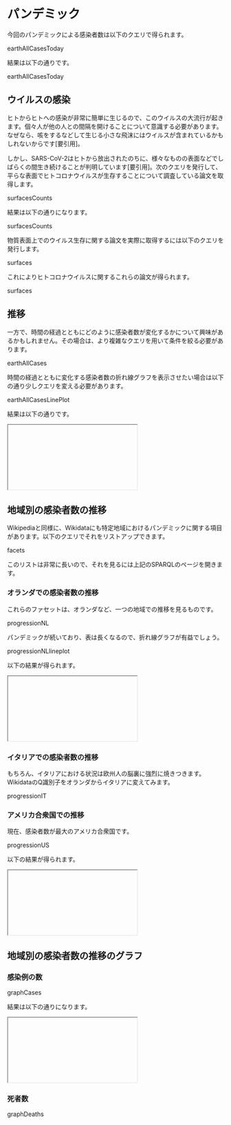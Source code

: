 # パンデミック

今回の<topic>パンデミック</topic>による感染者数は以下のクエリで得られます。

<sparql>earthAllCasesToday</sparql>

結果は以下の通りです。

<out>earthAllCasesToday</out>

## ウイルスの<topic>感染</topic>

ヒトからヒトへの感染が非常に簡単に生じるので、このウイルスの大流行が起きます。個々人が他の人との間隔を開けることについて意識する必要があります。なぜなら、咳をするなどして生じる小さな飛沫にはウイルスが含まれているかもしれないからです[要引用]。

しかし、SARS-CoV-2はヒトから放出されたのちに、様々なものの表面などでしばらくの間生き続けることが判明しています[要引用]。次のクエリを発行して、平らな<topic>表面</topic>でヒトコロナウイルスが生存することについて調査している論文を取得します。

<sparql>surfacesCounts</sparql>

結果は以下の通りになります。

<out>surfacesCounts</out>

物質表面上でのウイルス生存に関する論文を実際に取得するには以下のクエリを発行します。

<sparql>surfaces</sparql>

これによりヒトコロナウイルスに関するこれらの論文が得られます。

<out>surfaces</out>

## 推移

一方で、時間の経過とともにどのように感染者数が変化するかについて興味があるかもしれません。その場合は、より複雑なクエリを用いて条件を絞る必要があります。

<sparql>earthAllCases</sparql>

時間の経過とともに変化する感染者数の折れ線グラフを表示させたい場合は以下の通り少しクエリを変える必要があります。

<sparql>earthAllCasesLinePlot</sparql>

結果は以下の通りです。

<iframe>earthAllCasesLinePlot</iframe>

## 地域別の感染者数の推移

Wikipediaと同様に、Wikidataにも特定地域におけるパンデミックに関する項目があります。以下のクエリでそれをリストアップできます。

<sparql>facets</sparql>

このリストは非常に長いので、それを見るには上記のSPARQLのページを開きます。

### オランダでの感染者数の推移

これらのファセットは、<topic>オランダ</topic>など、一つの地域での<topic>推移</topic>を見るものです。

<sparql>progressionNL</sparql>

パンデミックが続いており、表は長くなるので、折れ線グラフが有益でしょう。

<sparql>progressionNLlineplot</sparql>

以下の結果が得られます。

<iframe>progressionNLlineplot</iframe>

### イタリアでの感染者数の推移

もちろん、<topic>イタリア</topic>における状況は欧州人の脳裏に強烈に焼きつきます。WikidataのQ識別子をオランダからイタリアに変えてみます。

<sparql>progressionIT</sparql>

### アメリカ合衆国での推移

現在、感染者数が最大の<topic>アメリカ合衆国</topic>です。

<sparql>progressionUS</sparql>

以下の結果が得られます。

<iframe>progressionUS</iframe>

## 地域別の感染者数の推移のグラフ

### 感染例の数

<sparql>graphCases</sparql>

結果は以下の通りになります。

<iframe>graphCases</iframe>

### 死者数

<sparql>graphDeaths</sparql>

